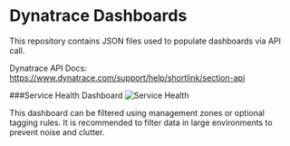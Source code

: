 # Dynatrace Dashboards

This repository contains JSON files used to populate dashboards via API call. 

Dynatrace API Docs: https://www.dynatrace.com/support/help/shortlink/section-api


###Service Health Dashboard
![Service Health](https://raw.githubusercontent.com/NathanBullinger/Dynatrace-Dashboards/master/Dashboard%20Sample%20Images/Service%20Health.png)

This dashboard can be filtered using management zones or optional tagging rules. It is recommended to filter data in large environments to prevent noise and clutter.
